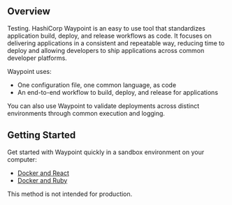 Overview
-------------------------------
Testing.
HashiCorp Waypoint is an easy to use tool that standardizes application build, deploy, and release workflows as code. It focuses on delivering applications in a consistent and repeatable way, reducing time to deploy and allowing developers to ship applications across common developer platforms.

Waypoint uses:
* One configuration file, one common language, as code
* An end-to-end workflow to build, deploy, and release for applications

You can also use Waypoint to validate deployments across distinct environments through common execution and logging.

Getting Started
-------------------------------

<!-- Add the getting started Docs link when the file has been committed to the project -->

Get started with Waypoint quickly in a sandbox environment on your computer:
* [Docker and React](https://github.com/hashicorp/waypoint-examples/tree/reactjs-sample/reactjs)
* [Docker and Ruby](https://github.com/hashicorp/waypoint-examples/tree/Ruby-README-guide/ruby)

This method is not intended for production.

<!-- Commenting out Documentation and Resources until we have the website published

Documentation & Guides
-------------------------------
Documentation is available on the Waypoint website [here](https://www.waypointproject.io/docs/index.html).

Resources
-------------------------------

* Website
  * [www.waypointproject.io](https://www.waypointproject.io)
* Contributing to Waypoint and Building Plugins
  * [Waypoint Developer Integration Guide](https://www.waypointproject.io/docs/future-link) -->
